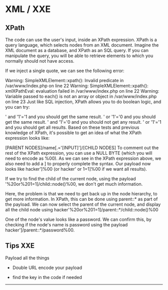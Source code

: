 # XML / XXE

## XPath

The code can use the user's input, inside an XPath expression. XPath is a query language, which selects nodes from an XML document. Imagine the XML document as a database, and XPath as an SQL query. If you can manipulate the query, you will be able to retrieve elements to which you normally should not have access.

If we inject a single quote, we can see the following error:

Warning: SimpleXMLElement::xpath(): Invalid predicate in /var/www/index.php on line 22
Warning: SimpleXMLElement::xpath(): xmlXPathEval: evaluation failed in /var/www/index.php on line 22
Warning: Variable passed to each() is not an array or object in /var/www/index.php on line 23
Just like SQL injection, XPath allows you to do boolean logic, and you can try:

' and '1'='1 and you should get the same result.
' or '1'='0 and you should get the same result.
' and '1'='0 and you should not get any result.
' or '1'='1 and you should get all results.
Based on these tests and previous knowledge of XPath, it's possible to get an idea of what the XPath expression looks like:

[PARENT NODES]/name[.='[INPUT]']/[CHILD NODES]
To comment out the rest of the XPath expression, you can use a NULL BYTE (which you will need to encode as %00). As we can see in the XPath expression above, we also need to add a ] to properly complete the syntax. Our payload now looks like hacker']%00 (or hacker' or 1=1]%00 if we want all results).

If we try to find the child of the current node, using the payload '%20or%201=1]/child::node()%00, we don't get much information.

Here, the problem is that we need to get back up in the node hierarchy, to get more information. In XPath, this can be done using parent::* as part of the payload. We can now select the parent of the current node, and display all the child node using hacker'%20or%201=1]/parent::*/child::node()%00

One of the node's value looks like a password. We can confirm this, by checking if the node's name is password using the payload hacker']/parent::*/password%00.

## Tips XXE

Payload all the things

- Double URL encode your payload 

- find the key in the code if needed 

---




